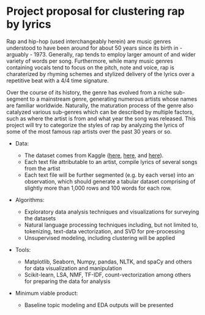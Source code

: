 # Project proposal for clustering rap by lyrics

Rap and hip-hop (used interchangeably herein) are music genres understood to have been around for about 50 years since its birth in - arguably - 1973. Generally, rap tends to employ larger amount of and wider variety of words per song. Furthermore, while many music genres containing vocals tend to focus on the pitch, note and voice, rap is charaterized by rhyming schemes and stylized delivery of the lyrics over a repetitive beat with a 4/4 time signature. 

Over the course of its history, the genre has evolved from a niche sub-segment to a mainstream genre, generating numerous artists whose names are familiar worldwide. Naturally, the maturation process of the genre also catalyzed various sub-genres which can be described by multiple factors, such as where the artist is from and what year the song was released. This project will try to categorize the styles of rap by analyzing the lyrics of some of the most famous rap artists over the past 30 years or so. 

- Data:
  - The dataset comes from Kaggle ([here](https://www.kaggle.com/mathisco01/wu-tang-clan-lyrics-dataset?select=scrapes), [here](https://www.kaggle.com/rikdifos/rap-lyrics), and [here](https://www.kaggle.com/juicobowley/drake-lyrics)).
  - Each text file attributable to an artist, compile lyrics of several songs from the artist
  - Each text file will be further segmented (e.g. by each verse) into an observation, which should generate a tabular dataset comprising of slightly more than 1,000 rows and 100 words for each row.

- Algorithms:
  - Exploratory data analysis techniques and visualizations for surveying the datasets
  - Natural language processing techniques including, but not limited to, tokenizing, text-data vectorization, and SVD for pre-processing
  - Unsupervised modeling, including clustering will be applied

- Tools:
  - Matplotlib, Seaborn, Numpy, pandas, NLTK, and spaCy and others for data visualization and manipulation
  - Scikit-learn, LSA, NMF, TF-IDF, count-vectorization among others for preparing the data for analysis

- Minimum viable product: 
  - Baseline topic modeling and EDA outputs will be presented
